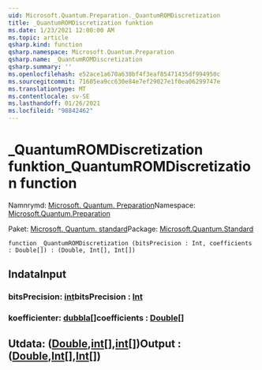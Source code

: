 ```yaml
---
uid: Microsoft.Quantum.Preparation._QuantumROMDiscretization
title: _QuantumROMDiscretization funktion
ms.date: 1/23/2021 12:00:00 AM
ms.topic: article
qsharp.kind: function
qsharp.namespace: Microsoft.Quantum.Preparation
qsharp.name: _QuantumROMDiscretization
qsharp.summary: ''
ms.openlocfilehash: e52ace1a670a638bf4f3eaf85471435df994950c
ms.sourcegitcommit: 71605ea9cc630e84e7ef29027e1f0ea06299747e
ms.translationtype: MT
ms.contentlocale: sv-SE
ms.lasthandoff: 01/26/2021
ms.locfileid: "98842462"
---
```

# <a name="_quantumromdiscretization-function"></a><span data-ttu-id="82a22-102">_QuantumROMDiscretization funktion</span><span class="sxs-lookup"><span data-stu-id="82a22-102">_QuantumROMDiscretization function</span></span>

<span data-ttu-id="82a22-103">Namnrymd: [Microsoft. Quantum. Preparation](xref:Microsoft.Quantum.Preparation)</span><span class="sxs-lookup"><span data-stu-id="82a22-103">Namespace: [Microsoft.Quantum.Preparation](xref:Microsoft.Quantum.Preparation)</span></span>

<span data-ttu-id="82a22-104">Paket: [Microsoft. Quantum. standard](https://nuget.org/packages/Microsoft.Quantum.Standard)</span><span class="sxs-lookup"><span data-stu-id="82a22-104">Package: [Microsoft.Quantum.Standard](https://nuget.org/packages/Microsoft.Quantum.Standard)</span></span>




```qsharp
function _QuantumROMDiscretization (bitsPrecision : Int, coefficients : Double[]) : (Double, Int[], Int[])
```


## <a name="input"></a><span data-ttu-id="82a22-105">Indata</span><span class="sxs-lookup"><span data-stu-id="82a22-105">Input</span></span>

### <a name="bitsprecision--int"></a><span data-ttu-id="82a22-106">bitsPrecision: [int](xref:microsoft.quantum.lang-ref.int)</span><span class="sxs-lookup"><span data-stu-id="82a22-106">bitsPrecision : [Int](xref:microsoft.quantum.lang-ref.int)</span></span>




### <a name="coefficients--double"></a><span data-ttu-id="82a22-107">koefficienter: [dubbla](xref:microsoft.quantum.lang-ref.double)[]</span><span class="sxs-lookup"><span data-stu-id="82a22-107">coefficients : [Double](xref:microsoft.quantum.lang-ref.double)[]</span></span>





## <a name="output--doubleintint"></a><span data-ttu-id="82a22-108">Utdata: ([Double](xref:microsoft.quantum.lang-ref.double),[int](xref:microsoft.quantum.lang-ref.int)[],[int](xref:microsoft.quantum.lang-ref.int)[])</span><span class="sxs-lookup"><span data-stu-id="82a22-108">Output : ([Double](xref:microsoft.quantum.lang-ref.double),[Int](xref:microsoft.quantum.lang-ref.int)[],[Int](xref:microsoft.quantum.lang-ref.int)[])</span></span>


